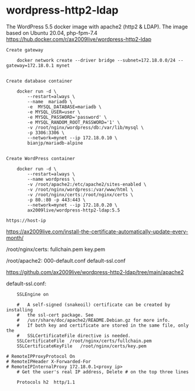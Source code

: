 # wordpress-http2-ldap
The WordPress 5.5 docker image with apache2 (http2 &amp; LDAP). The image based on Ubuntu 20.04, php-fpm-7.4 
https://hub.docker.com/r/ax2009live/wordpress-http2-ldap

	Create gateway
		
		docker network create --driver bridge --subnet=172.18.0.0/24 --gateway=172.18.0.1 mynet
		
		
	Create database container
		
		docker run -d \
			--restart=always \
			--name  mariadb \
			-e  MYSQL_DATABASE=mariadb \
			-e MYSQL_USER=user \
			-e MYSQL_PASSWORD='password' \
			-e MYSQL_RANDOM_ROOT_PASSWORD='1' \
			-v /root/nginx/wordpress/db:/var/lib/mysql \
			-p 3306:3306 \
			--network=mynet --ip 172.18.0.10 \
			bianjp/mariadb-alpine
					
					
	Create WordPress container
		
		docker run -d \
			--restart=always \
			--name wordpress \
			-v /root/apache2:/etc/apache2/sites-enabled \
			-v /root/nginx/wordpress:/var/www/html \
			-v /root/nginx/certs:/root/nginx/certs \
			-p 80.:80 -p 443:443 \
			--network=mynet --ip 172.18.0.20 \
			ax2009live/wordpress-http2-ldap:5.5
		
	https://host-ip
	


https://ax2009live.com/install-the-certificate-automatically-update-every-month/

/root/nginx/certs: fullchain.pem key.pem

/root/apache2: 000-default.conf default-ssl.conf

https://github.com/ax2009live/wordpress-http2-ldap/tree/main/apache2

default-ssl.conf: 
		
		SSLEngine on
		
		#   A self-signed (snakeoil) certificate can be created by installing
		#   the ssl-cert package. See
		#   /usr/share/doc/apache2/README.Debian.gz for more info.
		#   If both key and certificate are stored in the same file, only the
		#   SSLCertificateFile directive is needed.
		SSLCertificateFile	/root/nginx/certs/fullchain.pem
		SSLCertificateKeyFile   /root/nginx/certs/key.pem
		
	# RemoteIPProxyProtocol On
	# RemoteIPHeader X-Forwarded-For
	# RemoteIPInternalProxy 172.18.0.1<proxy ip>
		# Get the user's real IP address, Delete # on the top three lines

		Protocols h2  http/1.1  
